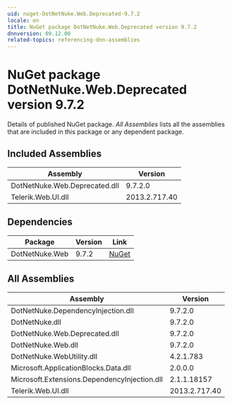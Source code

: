 ```yaml
---
uid: nuget-DotNetNuke.Web.Deprecated-9.7.2
locale: en
title: NuGet package DotNetNuke.Web.Deprecated version 9.7.2
dnnversion: 09.12.00
related-topics: referencing-dnn-assemblies
---
```


# NuGet package DotNetNuke.Web.Deprecated version 9.7.2
Details of published NuGet package.
*All Assemblies* lists all the assemblies that are included in this package or any dependent package.

## Included Assemblies

|Assembly|Version|
|---|---|
|DotNetNuke.Web.Deprecated.dll|9.7.2.0|
|Telerik.Web.UI.dll|2013.2.717.40|

## Dependencies

|Package|Version|Link|
|---|---|---|
|DotNetNuke.Web|9.7.2|[NuGet](https://www.nuget.org/packages/DotNetNuke.Web/9.7.2)|

## All Assemblies

|Assembly|Version|
|---|---|
|DotNetNuke.DependencyInjection.dll|9.7.2.0|
|DotNetNuke.dll|9.7.2.0|
|DotNetNuke.Web.Deprecated.dll|9.7.2.0|
|DotNetNuke.Web.dll|9.7.2.0|
|DotNetNuke.WebUtility.dll|4.2.1.783|
|Microsoft.ApplicationBlocks.Data.dll|2.0.0.0|
|Microsoft.Extensions.DependencyInjection.dll|2.1.1.18157|
|Telerik.Web.UI.dll|2013.2.717.40|

